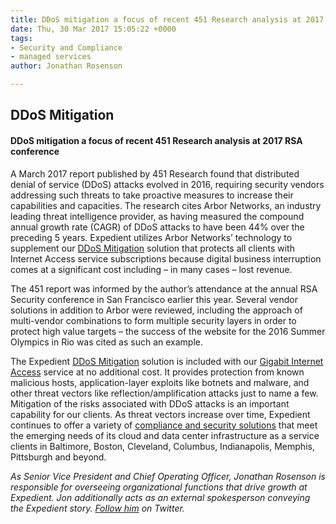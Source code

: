 ```yaml
---
title: DDoS mitigation a focus of recent 451 Research analysis at 2017 RSA conference
date: Thu, 30 Mar 2017 15:05:22 +0000
tags:
- Security and Compliance
- managed services
author: Jonathan Rosenson

---
```

## DDoS Mitigation

#### DDoS mitigation a focus of recent 451 Research analysis at 2017 RSA conference 

A March 2017 report published by 451 Research found that distributed denial of service (DDoS) attacks evolved in 2016, requiring security vendors addressing such threats to take proactive measures to increase their capabilities and capacities. The research cites Arbor Networks, an industry leading threat intelligence provider, as having measured the compound annual growth rate (CAGR) of DDoS attacks to have been 44% over the preceding 5 years. Expedient utilizes Arbor Networks’ technology to supplement our [DDoS Mitigation](https://www.expedient.com/services/managed-services/compliance-security/distributed-denial-of-service-ddos-mitigation/) solution that protects all clients with Internet Access service subscriptions because digital business interruption comes at a significant cost including – in many cases – lost revenue. 

The 451 report was informed by the author’s attendance at the annual RSA Security conference in San Francisco earlier this year. Several vendor solutions in addition to Arbor were reviewed, including the approach of multi-vendor combinations to form multiple security layers in order to protect high value targets – the success of the website for the 2016 Summer Olympics in Rio was cited as such an example. 

The Expedient [DDoS Mitigation](https://www.expedient.com/services/managed-services/compliance-security/distributed-denial-of-service-ddos-mitigation/) solution is included with our [Gigabit Internet Access](https://www.expedient.com/services/infrastructure-as-a-service/connectivity/gigabit-internet-access-service/) service at no additional cost. It provides protection from known malicious hosts, application-layer exploits like botnets and malware, and other threat vectors like reflection/amplification attacks just to name a few. Mitigation of the risks associated with DDoS attacks is an important capability for our clients. As threat vectors increase over time, Expedient continues to offer a variety of [compliance and security solutions](https://www.expedient.com/services/managed-services/compliance-security/distributed-denial-of-service-ddos-mitigation/) that meet the emerging needs of its cloud and data center infrastructure as a service clients in Baltimore, Boston, Cleveland, Columbus, Indianapolis, Memphis, Pittsburgh and beyond.

_As Senior Vice President and Chief Operating Officer, Jonathan Rosenson is responsible for overseeing organizational functions that drive growth at Expedient. Jon additionally acts as an external spokesperson conveying the Expedient story._ [_Follow him_](https://twitter.com/rosenson) _on Twitter._